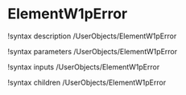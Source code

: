 <!-- MOOSE Documentation Stub: Remove this when content is added. -->

# ElementW1pError
!syntax description /UserObjects/ElementW1pError

!syntax parameters /UserObjects/ElementW1pError

!syntax inputs /UserObjects/ElementW1pError

!syntax children /UserObjects/ElementW1pError
